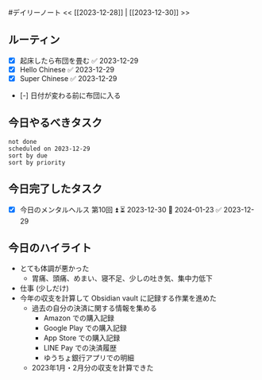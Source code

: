 #デイリーノート
<< [[2023-12-28]] | [[2023-12-30]] >>
## ルーティン
- [x] 起床したら布団を畳む ✅ 2023-12-29
- [x] Hello Chinese ✅ 2023-12-29
- [x] Super Chinese ✅ 2023-12-29
- [-] 日付が変わる前に布団に入る
## 今日やるべきタスク
```tasks
not done
scheduled on 2023-12-29
sort by due
sort by priority
```
## 今日完了したタスク
- [x] 今日のメンタルヘルス 第10回 ⏫ ⏳ 2023-12-30 📅 2024-01-23 ✅ 2023-12-29
## 今日のハイライト
- とても体調が悪かった
	- 胃痛、頭痛、めまい、寝不足、少しの吐き気、集中力低下
- 仕事 (少しだけ)
- 今年の収支を計算して Obsidian vault に記録する作業を進めた
	- 過去の自分の決済に関する情報を集める
		- Amazon での購入記録
		- Google Play での購入記録
		- App Store での購入記録
		- LINE Pay での決済履歴
		- ゆうちょ銀行アプリでの明細
	- 2023年1月・2月分の収支を計算できた

